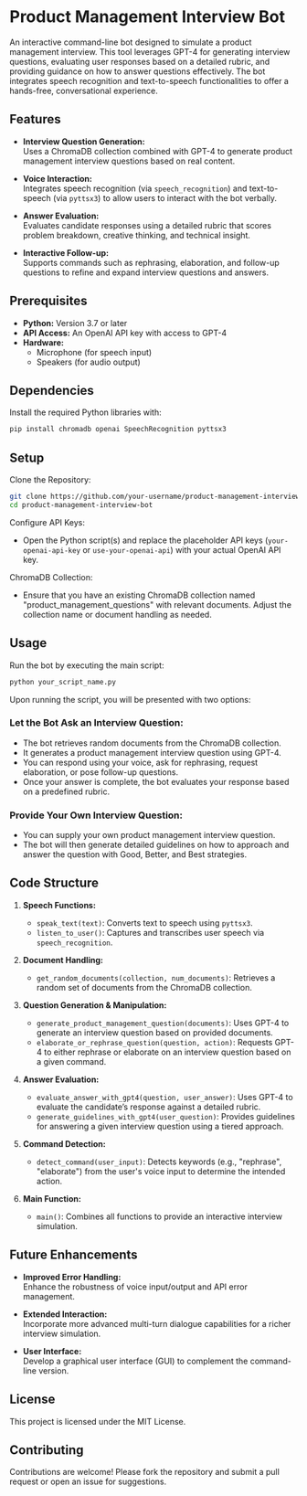 # Product Management Interview Bot

An interactive command-line bot designed to simulate a product management interview. This tool leverages GPT-4 for generating interview questions, evaluating user responses based on a detailed rubric, and providing guidance on how to answer questions effectively. The bot integrates speech recognition and text-to-speech functionalities to offer a hands-free, conversational experience.

## Features

- **Interview Question Generation:**  
  Uses a ChromaDB collection combined with GPT-4 to generate product management interview questions based on real content.

- **Voice Interaction:**  
  Integrates speech recognition (via `speech_recognition`) and text-to-speech (via `pyttsx3`) to allow users to interact with the bot verbally.

- **Answer Evaluation:**  
  Evaluates candidate responses using a detailed rubric that scores problem breakdown, creative thinking, and technical insight.

- **Interactive Follow-up:**  
  Supports commands such as rephrasing, elaboration, and follow-up questions to refine and expand interview questions and answers.

## Prerequisites

- **Python:** Version 3.7 or later  
- **API Access:** An OpenAI API key with access to GPT-4  
- **Hardware:**  
  - Microphone (for speech input)  
  - Speakers (for audio output)

## Dependencies

Install the required Python libraries with:

```bash
pip install chromadb openai SpeechRecognition pyttsx3
```

## Setup

Clone the Repository:

```bash
git clone https://github.com/your-username/product-management-interview-bot.git
cd product-management-interview-bot
```

Configure API Keys:

- Open the Python script(s) and replace the placeholder API keys (`your-openai-api-key` or `use-your-openai-api`) with your actual OpenAI API key.

ChromaDB Collection:

- Ensure that you have an existing ChromaDB collection named "product_management_questions" with relevant documents. Adjust the collection name or document handling as needed.

## Usage

Run the bot by executing the main script:

```bash
python your_script_name.py
```

Upon running the script, you will be presented with two options:

### Let the Bot Ask an Interview Question:

- The bot retrieves random documents from the ChromaDB collection.
- It generates a product management interview question using GPT-4.
- You can respond using your voice, ask for rephrasing, request elaboration, or pose follow-up questions.
- Once your answer is complete, the bot evaluates your response based on a predefined rubric.

### Provide Your Own Interview Question:

- You can supply your own product management interview question.
- The bot will then generate detailed guidelines on how to approach and answer the question with Good, Better, and Best strategies.

## Code Structure

1. **Speech Functions:**  
   - `speak_text(text)`: Converts text to speech using `pyttsx3`.
   - `listen_to_user()`: Captures and transcribes user speech via `speech_recognition`.

2. **Document Handling:**  
   - `get_random_documents(collection, num_documents)`: Retrieves a random set of documents from the ChromaDB collection.

3. **Question Generation & Manipulation:**  
   - `generate_product_management_question(documents)`: Uses GPT-4 to generate an interview question based on provided documents.
   - `elaborate_or_rephrase_question(question, action)`: Requests GPT-4 to either rephrase or elaborate on an interview question based on a given command.

4. **Answer Evaluation:**  
   - `evaluate_answer_with_gpt4(question, user_answer)`: Uses GPT-4 to evaluate the candidate’s response against a detailed rubric.
   - `generate_guidelines_with_gpt4(user_question)`: Provides guidelines for answering a given interview question using a tiered approach.

5. **Command Detection:**  
   - `detect_command(user_input)`: Detects keywords (e.g., "rephrase", "elaborate") from the user's voice input to determine the intended action.

6. **Main Function:**  
   - `main()`: Combines all functions to provide an interactive interview simulation.

## Future Enhancements

- **Improved Error Handling:**  
  Enhance the robustness of voice input/output and API error management.

- **Extended Interaction:**  
  Incorporate more advanced multi-turn dialogue capabilities for a richer interview simulation.

- **User Interface:**  
  Develop a graphical user interface (GUI) to complement the command-line version.

## License

This project is licensed under the MIT License.

## Contributing

Contributions are welcome! Please fork the repository and submit a pull request or open an issue for suggestions.



